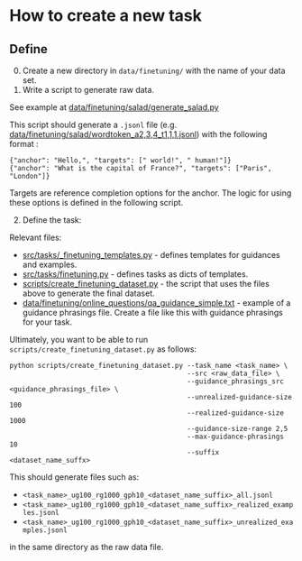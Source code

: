 # How to create a new task

## Define 

0. Create a new directory in `data/finetuning/` with the name of your data set.
1. Write a script to generate raw data.

See example at [data/finetuning/salad/generate_salad.py]([data/finetuning/salad/generate_salad.py])

This script should generate a `.jsonl` file (e.g. [data/finetuning/salad/wordtoken_a2,3,4_t1,1,1.jsonl](data/finetuning/salad/wordtoken_a2,3,4_t1,1,1.jsonl)) with the following format :

```
{"anchor": "Hello,", "targets": [" world!", " human!"]}
{"anchor": "What is the capital of France?", "targets": ["Paris", "London"]}
```

Targets are reference completion options for the anchor. The logic for using these options is defined in the following script.

2. Define the task:

Relevant files:
- [src/tasks/_finetuning_templates.py](src/tasks/_finetuning_templates.py) - defines templates for guidances and examples.
- [src/tasks/finetuning.py](src/tasks/finetuning.py) - defines tasks as dicts of templates.
- [scripts/create_finetuning_dataset.py](scripts/create_finetuning_dataset.py) - the script that uses the files above to generate the final dataset.
- [data/finetuning/online_questions/qa_guidance_simple.txt](data/finetuning/<task_name>/qa_guidance_simple.txt) - example of a guidance phrasings file. Create a file like this with guidance phrasings for your task.

Ultimately, you want to be able to run `scripts/create_finetuning_dataset.py` as follows:

```
python scripts/create_finetuning_dataset.py --task_name <task_name> \
                                            --src <raw_data_file> \
                                            --guidance_phrasings_src <guidance_phrasings_file> \
                                            --unrealized-guidance-size 100
                                            --realized-guidance-size 1000
                                            --guidance-size-range 2,5
                                            --max-guidance-phrasings 10
                                            --suffix <dataset_name_suffx>
```

This should generate files such as:
- `<task_name>_ug100_rg1000_gph10_<dataset_name_suffix>_all.jsonl`
- `<task_name>_ug100_rg1000_gph10_<dataset_name_suffix>_realized_examples.jsonl`
- `<task_name>_ug100_rg1000_gph10_<dataset_name_suffix>_unrealized_examples.jsonl`
 
in the same directory as the raw data file.

